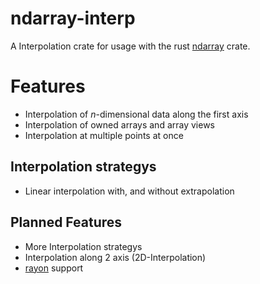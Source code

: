 # ndarray-interp
A Interpolation crate for usage with the rust [ndarray](https://crates.io/crates/ndarray) crate.

# Features
 - Interpolation of _n_-dimensional data along the first axis
 - Interpolation of owned arrays and array views
 - Interpolation at multiple points at once

## Interpolation strategys
 - Linear interpolation with, and without extrapolation

## Planned Features
 - More Interpolation strategys
 - Interpolation along 2 axis (2D-Interpolation)
 - [rayon](https://crates.io/crates/rayon) support
